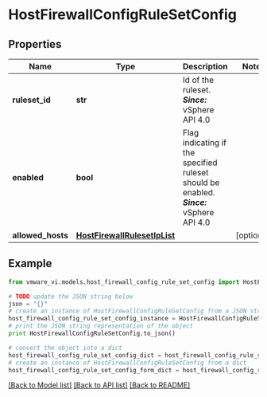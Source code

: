 # HostFirewallConfigRuleSetConfig


## Properties
Name | Type | Description | Notes
------------ | ------------- | ------------- | -------------
**ruleset_id** | **str** | Id of the ruleset.  ***Since:*** vSphere API 4.0  | 
**enabled** | **bool** | Flag indicating if the specified ruleset should be enabled.  ***Since:*** vSphere API 4.0  | 
**allowed_hosts** | [**HostFirewallRulesetIpList**](HostFirewallRulesetIpList.md) |  | [optional] 

## Example

```python
from vmware_vi.models.host_firewall_config_rule_set_config import HostFirewallConfigRuleSetConfig

# TODO update the JSON string below
json = "{}"
# create an instance of HostFirewallConfigRuleSetConfig from a JSON string
host_firewall_config_rule_set_config_instance = HostFirewallConfigRuleSetConfig.from_json(json)
# print the JSON string representation of the object
print HostFirewallConfigRuleSetConfig.to_json()

# convert the object into a dict
host_firewall_config_rule_set_config_dict = host_firewall_config_rule_set_config_instance.to_dict()
# create an instance of HostFirewallConfigRuleSetConfig from a dict
host_firewall_config_rule_set_config_form_dict = host_firewall_config_rule_set_config.from_dict(host_firewall_config_rule_set_config_dict)
```
[[Back to Model list]](../README.md#documentation-for-models) [[Back to API list]](../README.md#documentation-for-api-endpoints) [[Back to README]](../README.md)


